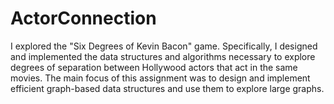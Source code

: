 # ActorConnection
I explored the "Six Degrees of Kevin Bacon" game. Specifically, I designed and implemented the data structures and algorithms necessary to explore degrees of separation between Hollywood actors that act in the same movies. The main focus of this assignment was to design and implement efficient graph-based data structures and use them to explore large graphs.
